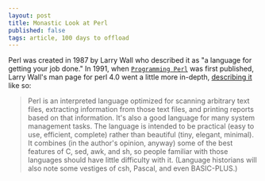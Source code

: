 ```yaml
---
layout: post
title: Monastic Look at Perl
published: false
tags: article, 100 days to offload
---
```


Perl was created in 1987 by Larry Wall who described it as "a language for getting your job done."
In 1991, when [`Programming Perl`][2] was first published, Larry Wall's man
page for perl 4.0 went a little more in-depth, [describing it][1] like so:

> Perl is an interpreted language optimized for scanning arbitrary text files,
> extracting information from those text files, and printing reports based on
> that information. It's also a good language for many system management tasks.
> The language is intended to be practical (easy to use, efficient, complete)
> rather than beautiful (tiny, elegant, minimal). It combines (in the author's
> opinion, anyway) some of the best features of C, sed, awk, and sh, so people
> familiar with those languages should have little difficulty with it.
> (Language historians will also note some vestiges of csh, Pascal, and even
> BASIC-PLUS.)


[1]: https://www.math.utah.edu/docs/info/perl_4.html#SEC7
[2]: https://amzn.to/3pqug8E
